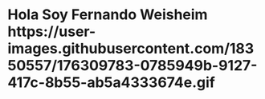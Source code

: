 <!DOCTYPE html>
<html lang="en">
<head>
    <meta charset="UTF-8">
    <meta http-equiv="X-UA-Compatible" content="IE=edge">
    <meta name="viewport" content="width=device-width, initial-scale=1.0">
    
</head>
<body>
    <h1>Hola Soy Fernando Weisheim <span>https://user-images.githubusercontent.com/18350557/176309783-0785949b-9127-417c-8b55-ab5a4333674e.gif</span></h1>
</body>
</html>
